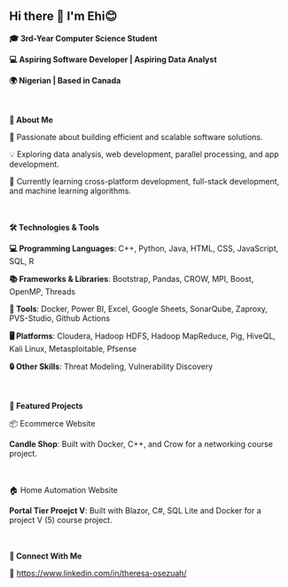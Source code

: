 ## Hi there 👋 I'm Ehi😊

**🎓 3rd-Year Computer Science Student**

**💻 Aspiring Software Developer | Aspiring Data Analyst**

**🌍 Nigerian | Based in Canada**

<br><br>
**🚀 About Me**

🌟 Passionate about building efficient and scalable software solutions.

💡 Exploring data analysis, web development, parallel processing, and app development.

🌱 Currently learning cross-platform development, full-stack development, and machine learning algorithms.

<br><br>
**🛠️ Technologies & Tools**

**💻 Programming Languages**: C++, Python, Java, HTML, CSS, JavaScript, SQL, R

**📚 Frameworks & Libraries**: Bootstrap, Pandas, CROW, MPI, Boost, OpenMP, Threads

**🔧 Tools**: Docker, Power BI, Excel, Google Sheets, SonarQube, Zaproxy, PVS-Studio, Github Actions 

**🖥️ Platforms**: Cloudera, Hadoop HDFS, Hadoop MapReduce, Pig, HiveQL, Kali Linux, Metasploitable, Pfsense

**🔒 Other Skills**: Threat Modeling, Vulnerability Discovery

<br><br>
**🌟 Featured Projects**

📦 Ecommerce Website

  **Candle Shop**: Built with Docker, C++, and Crow for a networking course project.
  
<br><br>
🏠 Home Automation Website

  **Portal Tier Proejct V**: Built with Blazor, C#, SQL Lite and Docker for a project V (5) course project.

<br><br>
**🤝 Connect With Me**

🔗 https://www.linkedin.com/in/theresa-osezuah/

